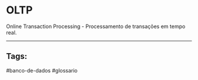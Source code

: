 # OLTP

Online Transaction Processing - Processamento de transações em tempo real.


_____________________
## Tags:
#banco-de-dados 
#glossario
